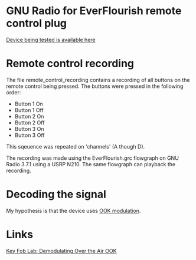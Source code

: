 GNU Radio for EverFlourish remote control plug
==============================================

[Device being tested is available here](http://www.clasohlson.com/no/Fjernstyrt-bryter-3-pack/36-3570)


Remote control recording
========================

The file remote_control_recording contains a recording of all buttons on the remote control being pressed. The buttons were pressed in the following order:

* Button 1 On
* Button 1 Off
* Button 2 On
* Button 2 Off
* Button 3 On
* Button 3 Off


This sqeuence was repeated on 'channels' (A though D). 

The recording was made using the EverFlourish.grc flowgraph on GNU Radio 3.7.1 using a USRP N210. The same flowgraph can playback the recording.

Decoding the signal
===================
My hypothesis is that the device uses [OOK modulation](http://en.wikipedia.org/wiki/On-off_keying). 

Links
=====
[Key Fob Lab: Demodulating Over the Air OOK](http://www.ni.com/white-paper/13192/en/)


